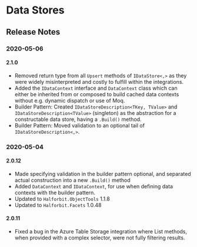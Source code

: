 # Data Stores

## Release Notes

### 2020-05-06

#### 2.1.0

- Removed return type from all `Upsert` methods of `IDataStore<,>` as they were widely misinterpreted and costly to fulfill within the integrations.
- Added the `IDataContext` interface and `DataContext` class which can either be inherited from or composed to build cached data contexts without e.g. dynamic dispatch or use of Moq.
- Builder Pattern: Created `IDataStoreDescription<TKey, TValue>` and `IDataStoreDescription<TValue>` (singleton) as the abstraction for a constructable data store, having a `.Build()` method.
- Builder Pattern: Moved validation to an optional tail of `IDataStoreDescription<,>`.

### 2020-05-04

#### 2.0.12

- Made specifying validation in the builder pattern optional, and separated actual construction into a new `.Build()` method
- Added `DataContext` and `IDataContext`, for use when defining data contexts with the builder pattern.
- Updated to `Halforbit.ObjectTools` 1.1.8
- Updated to `Halforbit.Facets` 1.0.48

#### 2.0.11

- Fixed a bug in the Azure Table Storage integration where List methods, when provided with a complex selector, were not fully filtering results.
